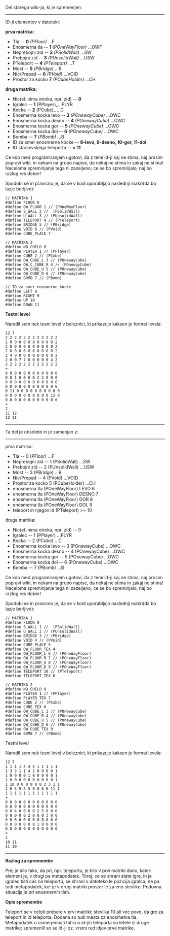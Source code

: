 Del starega wiki-ja, ki je spremenjen:

---

ID-ji elementov v datoteki:

**prva matrika:**
  * Tla -- **0** _(PFloor)_   ...F
  * Enosmerna tla -- **1** _(POneWayFloor)_  ...OWF
  * Neprebojni zid -- **2** _(PSolidWall)_   ...SW
  * Prebojni zid -- **3** _(PUnsolidWall)_   ...USW
  * PTeleport -- **4** _(PTeleport)_   ...T
  * Most -- **5** _(PBridge)_   ...B
  * Nic/Prepad -- **6** _(PVoid)_  ...VOID
  * Prostor za kocko **7** _(PCubeHolder)_   ...CH

**druga matrika:**
  * Nic(el. nima otroka, npr. zid) -- **0**
  * Igralec -- **1** (PPlayer)_...PLYR
  * Kocka -- **2** (PCube)_    ...C
  * Enosmerna kocka levo -- **3** _(POnewayCube)_   ...OWC
  * Enosmerna kocka desno -- **4** _(POnewayCube)_  ...OWC
  * Enosmerna kocka gor -- **5** _(POnewayCube)_    ...OWC
  * Enosmerna kocka dol -- **6** _(POnewayCube)_    ...OWC
  * Bomba -- **7** _(PBomb)_    ...B
  * ID za smer enosmerne kocke -- **8-levo, 9-desno, 10-gor, 11-dol**
  * ID starsevskega teleporta -- **> 11**

Ce kdo med programiranjem ugotovi, da z temi id-ji kaj ne stima, naj prosim popravi wiki, in nekam na grupo napise, da nekaj ne stima in zakaj ne stima!
Naceloma spreminjanje tega ni zazeljeno; ce se bo spreminjalo, naj bo razlog res dober!

Spodobi se in pravicno je, da se v kodi uporabljajo naslednji makri(da bo lazje berljivo):

```
// MATRIKA 1
#define FLOOR 0 
#define OW_FLOOR 1 // (POneWayFloor)
#define S_WALL 2 //  (PSolidWall)
#define U_WALL 3 // (PUnsolidWall)
#define TELEPORT 4 // (PTeleport)
#define BRIDGE 5 // (PBridge)
#define VOID 6 // (PVoid) 
#define CUBE_PLACE 7

// MATRIKA 2
#define NO_CHILD 0
#define PLAYER 1 // (PPlayer)
#define CUBE 2 // (PCube)
#define OW_CUBE_L 3 // (POnewayCube)
#define OW_C_CUBE_R 4 // (POnewayCube)
#define OW_CUBE_U 5 // (POnewayCube)
#define OW_CUBE_D 6 // (POnewayCube)
#define BOMB 7 // (PBomb)

// ID za smer enosmerne kocke  
#define LEFT 8
#define RIGHT 9
#define UP 10 
#define DOWN 11
```

**Testni level**

Naredil sem nek tesni level v beleznici, ki prikazuje kaksen je format levela:
```
12 7
2 2 2 2 2 2 2 2 2 2 2 2
2 0 0 0 0 0 0 0 0 0 0 2
2 0 0 0 0 0 0 0 0 0 0 2
2 0 0 0 6 6 6 0 0 0 0 2
2 4 0 0 0 0 0 0 0 0 0 2
2 0 0 7 7 0 0 0 0 0 4 2
2 2 2 2 2 2 2 2 2 2 2 2
+
0 0 0 0 0 0 0 0 0 0 0 0
0 0 1 0 0 0 0 2 2 0 0 0
0 0 0 0 0 0 0 0 0 0 0 0
0 0 0 0 0 0 0 0 0 0 0 0
0 11 0 0 0 0 0 0 0 0 0 0
0 0 0 0 0 0 0 0 0 0 12 0
0 0 0 0 0 0 0 0 0 0 0 0
+
2
11 12
12 11
```

---


Ta del je obsolete in je zamenjan z:


---

prva matrika:

  * Tla -- 0 (PFloor) ...F
  * Neprebojni zid -- 1 (PSolidWall) ...SW
  * Prebojni zid -- 2 (PUnsolidWall) ...USW
  * Most -- 3 (PBridge) ...B
  * Nic/Prepad -- 4 (PVoid) ...VOID
  * Prostor za kocko 5 (PCubeHolder) ...CH
  * enosmerna tla (POneWayFloor) LEVO 6
  * enosmerna tla (POneWayFloor) DESNO 7
  * enosmerna tla (POneWayFloor) GOR 8
  * enosmerna tla (POneWayFloor) DOL 9
  * teleport in njegov id (PTeleport) >= 10

druga matrika:

  * Nic(el. nima otroka, npr. zid) -- 0
  * Igralec -- 1 (PPlayer) ...PLYR
  * Kocka -- 2 (PCube) ...C
  * Enosmerna kocka levo -- 3 (POnewayCube) ...OWC
  * Enosmerna kocka desno -- 4 (POnewayCube) ...OWC
  * Enosmerna kocka gor -- 5 (POnewayCube) ...OWC
  * Enosmerna kocka dol -- 6 (POnewayCube) ...OWC
  * Bomba -- 7 (PBomb) ...B

Ce kdo med programiranjem ugotovi, da z temi id-ji kaj ne stima, naj prosim popravi wiki, in nekam na grupo napise, da nekaj ne stima in zakaj ne stima! Naceloma spreminjanje tega ni zazeljeno; ce se bo spreminjalo, naj bo razlog res dober!

Spodobi se in pravicno je, da se v kodi uporabljajo naslednji makri(da bo lazje berljivo):

```
// MATRIKA 1
#define FLOOR 0 
#define S_WALL 1 //  (PSolidWall)
#define U_WALL 2 // (PUnsolidWall)
#define BRIDGE 3 // (PBridge)
#define VOID 4 // (PVoid) 
#define CUBE_PLACE 5
#define OW_FLOOR_TEX 4
#define OW_FLOOR_L 6 // (POneWayFloor)
#define OW_FLOOR_R 7 // (POneWayFloor)
#define OW_FLOOR_U 8 // (POneWayFloor)
#define OW_FLOOR_D 9 // (POneWayFloor)
#define TELEPORT 10 // (PTeleport)
#define TELEPORT_TEX 6

// MATRIKA 2
#define NO_CHILD 0
#define PLAYER 1 // (PPlayer)
#define PLAYER_TEX 7
#define CUBE 2 // (PCube)
#define CUBE_TEX 8
#define OW_CUBE_L 3 // (POnewayCube)
#define OW_CUBE_R 4 // (POnewayCube)
#define OW_CUBE_U 5 // (POnewayCube)
#define OW_CUBE_D 6 // (POnewayCube)
#define OW_CUBE_TEX 9
#define BOMB 7 // (PBomb)
```

Testni level

Naredil sem nek tesni level v beleznici, ki prikazuje kaksen je format levela:

```
12 7
1 1 1 1 4 4 4 1 1 1 1 1
1 3 3 1 1 4 1 0 0 0 0 1
1 0 0 0 0 1 0 0 0 0 0 1
1 0 0 0 0 0 0 0 0 0 0 1
1 10 0 0 0 0 0 0 3 3 1 1
1 0 5 5 5 5 0 0 6 6 11 1
1 1 1 1 1 1 1 1 1 1 1 1
+
0 0 0 0 0 0 0 0 0 0 0 0
0 0 0 0 0 0 0 0 0 0 0 0
0 0 4 0 0 0 0 2 5 0 0 0
0 0 0 0 0 2 0 0 0 3 0 0
0 0 6 6 0 0 0 0 0 0 0 0
0 0 0 0 0 0 0 1 0 0 0 0
0 0 0 0 0 0 0 0 0 0 0 0
+
2
10 11
11 10
```

---



**Razlog za spremembe**

Prej je bilo tako, da pri, npr. teleportu, je bilo v prvi matriki dano, kateri element je, v drugi pa metapodatek. Torej, ce se shrani state igre, in je igralec tisti cas na teleportu, se shrani v datoteko le pozicija igralca, ne pa tudi metapodatek, ker je v drugi matriki prostor le za eno stevliko.
Podovna situacija je pri enosmernih tleh.


**Opis spremembe**

Teleport se v celoti prebere v prvi matriki; stevilka 10 ali vec pove, da gre za teleport in id teleporta. Dodana so tudi mesta za enosmetna tla. Metapodatek o usmerjenosti tal in o id-jih teleporta so letele iz druge matrike; spremenili so se id-ji oz. vrstni red idjev prve matrike.